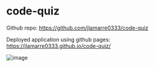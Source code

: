 # code-quiz

Github repo: https://github.com/jlamarre0333/code-quiz

Deployed application using github pages: https://jlamarre0333.github.io/code-quiz/

![image](https://user-images.githubusercontent.com/76077124/111923115-e141f380-8a73-11eb-8c06-f9152d4bf574.png)

